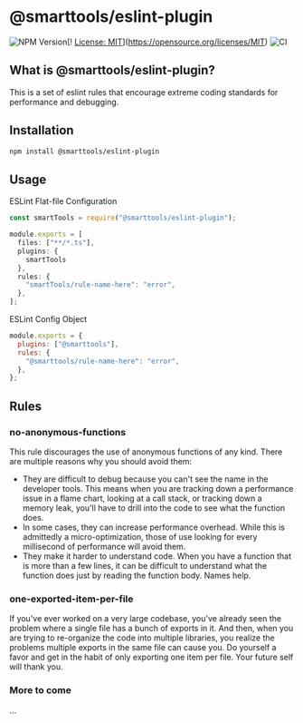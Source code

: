 # @smarttools/eslint-plugin

![NPM Version](https://img.shields.io/npm/v/%40smarttools%2Feslint-plugin)[!
[License: MIT](https://img.shields.io/badge/License-MIT-yellow.svg)](https://opensource.org/licenses/MIT)
![CI](https://github.com/DaveMBush/smart-eslint/actions/workflows/ci.yml/badge.svg)

## What is @smarttools/eslint-plugin?

This is a set of eslint rules that encourage extreme coding standards for performance and debugging.

## Installation

```bash
npm install @smarttools/eslint-plugin
```

## Usage

ESLint Flat-file Configuration

```javascript
const smartTools = require("@smarttools/eslint-plugin");

module.exports = [
  files: ["**/*.ts"],
  plugins: {
    smartTools
  },
  rules: {
    "smartTools/rule-name-here": "error",
  },
];
```

ESLint Config Object

```javascript
module.exports = {
  plugins: ["@smarttools"],
  rules: {
    "@smarttools/rule-name-here": "error",
  },
};
```

## Rules

### no-anonymous-functions

This rule discourages the use of anonymous functions of any kind. There are multiple reasons why you should avoid them:

- They are difficult to debug because you can't see the name in the developer tools. This means when you are tracking down a performance issue in a flame chart, looking at a call stack, or tracking down a memory leak, you'll have to drill into the code to see what the function does.
- In some cases, they can increase performance overhead. While this is admittedly a micro-optimization, those of use looking for every millisecond of performance will avoid them.
- They make it harder to understand code. When you have a function that is more than a few lines, it can be difficult to understand what the function does just by reading the function body. Names help.

### one-exported-item-per-file

If you've ever worked on a very large codebase, you've already seen the problem where a single file has a bunch of exports in it. And then, when you are trying to re-organize the code into multiple libraries, you realize the problems multiple exports in the same file can cause you. Do yourself a favor and get in the habit of only exporting one item per file. Your future self will thank you.

### More to come

...
